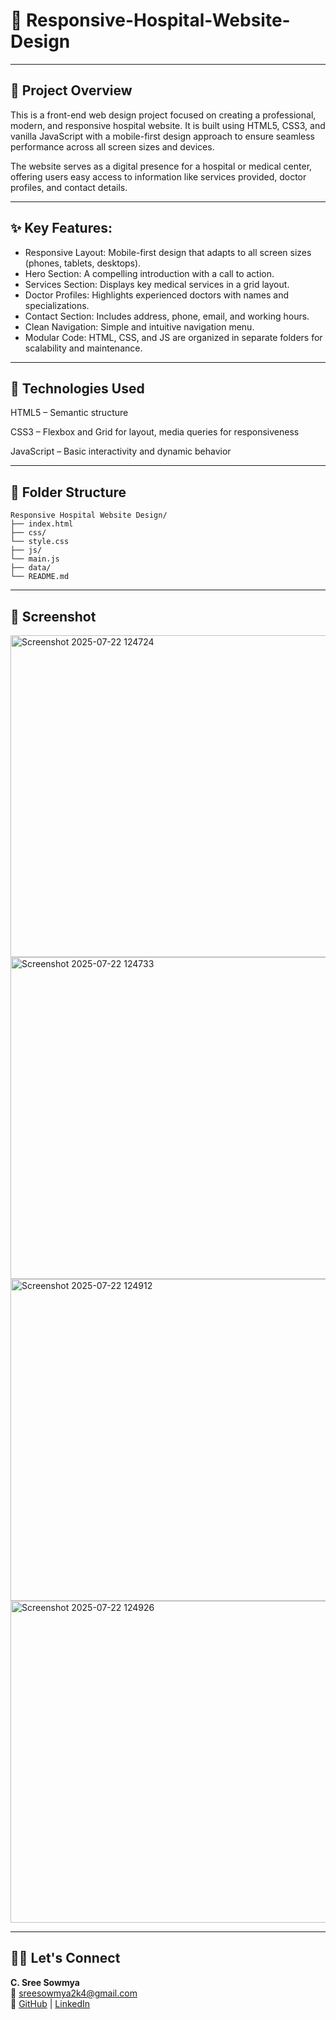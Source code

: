 # 🏥 Responsive-Hospital-Website-Design

---

## 🧠 Project Overview

This is a front-end web design project focused on creating a professional, modern, and responsive hospital website. It is built using HTML5, CSS3, and vanilla JavaScript with a mobile-first design approach to ensure seamless performance across all screen sizes and devices.

The website serves as a digital presence for a hospital or medical center, offering users easy access to information like services provided, doctor profiles, and contact details.

---

## ✨ Key Features:

 - Responsive Layout: Mobile-first design that adapts to all screen sizes (phones, tablets, desktops).
 - Hero Section: A compelling introduction with a call to action.
 - Services Section: Displays key medical services in a grid layout.
 - Doctor Profiles: Highlights experienced doctors with names and specializations.
 - Contact Section: Includes address, phone, email, and working hours.
 - Clean Navigation: Simple and intuitive navigation menu.
 - Modular Code: HTML, CSS, and JS are organized in separate folders for scalability and maintenance.

---

## 🔧 Technologies Used

HTML5 – Semantic structure

CSS3 – Flexbox and Grid for layout, media queries for responsiveness

JavaScript – Basic interactivity and dynamic behavior

---

## 📁 Folder Structure

```
Responsive Hospital Website Design/
├── index.html           
├── css/                
└── style.css
├── js/                
└── main.js           
├── data/                
└── README.md           
```

---

## 📸 Screenshot

<img width="1307" height="515" alt="Screenshot 2025-07-22 124724" src="https://github.com/user-attachments/assets/77cb58da-f7c3-4a46-91a6-dcc61637c978" />
<img width="1168" height="515" alt="Screenshot 2025-07-22 124733" src="https://github.com/user-attachments/assets/f541bde0-fdae-4977-a041-67d590da82b9" />
<img width="1252" height="515" alt="Screenshot 2025-07-22 124912" src="https://github.com/user-attachments/assets/e9a8c2a0-429e-44ec-9e8e-32ba47002693" />
<img width="695" height="515" alt="Screenshot 2025-07-22 124926" src="https://github.com/user-attachments/assets/6cd5ff5d-b1c8-41c8-acc3-7202a6794ed1" />

---


## 🙋‍♀️ Let's Connect

**C. Sree Sowmya**  
📧 sreesowmya2k4@gmail.com  
🔗 [GitHub](https://github.com/SreeSowmya2004) | [LinkedIn](https://linkedin.com/in/sree-sowmya-0b6742283)
